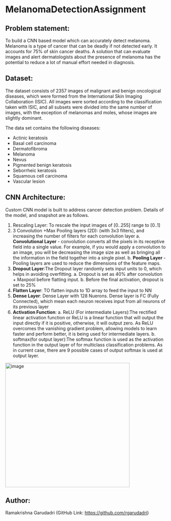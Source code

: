 # MelanomaDetectionAssignment
## Problem statement: 
  To build a CNN based model which can accurately detect melanoma. Melanoma is a type of cancer that can be deadly if not detected early. It accounts for 75% of skin cancer deaths. A solution that can evaluate images and alert dermatologists about the presence of melanoma has the potential to reduce a lot of manual effort needed in diagnosis.

## Dataset:
The dataset consists of 2357 images of malignant and benign oncological diseases, which were formed from the International Skin Imaging Collaboration (ISIC). All images were sorted according to the classification taken with ISIC, and all subsets were divided into the same number of images, with the exception of melanomas and moles, whose images are slightly dominant.


The data set contains the following diseases:
 - Actinic keratosis
 - Basal cell carcinoma
 - Dermatofibroma
 - Melanoma
 - Nevus
 - Pigmented benign keratosis
 - Seborrheic keratosis
 - Squamous cell carcinoma
 - Vascular lesion

## CNN Architecture:
Custom CNN model is built to address cancer detection problem. Details of the model, and snapshot are as follows.
1. Rescaling Layer: To rescale the input images of [0..255] range to [0..1]
2. 3 Convolution +Max Pooling layers (2D): (with 3x3 filters), and increasing the number of filters for each convolution layer
  a. **Convolutional Layer** - convolution converts all the pixels in its receptive field into a single value. For example, if you would apply a convolution to an image, you will be decreasing the image size as well as bringing all the information in the field together into a single pixel.
  b. **Pooling Layer** - Pooling layers are used to reduce the dimensions of the feature maps. 
3. **Dropout Layer**:The Dropout layer randomly sets input units to 0, which helps in avoiding overfitting.
     a. Dropout is set as 40% after convolution + Maxpool before flatting input.
     b. Before the final activation, dropout is set to 25%
4. **Flatten Layer**: TO flatten inputs to 1D array to feed the input to NN
5. **Dense Layer**: Dense Layer with 128 Nuerons. Dense layer is FC (Fully Connected),  which mean each neuron receives input from all neurons of its previous layer
6. **Activation Function**:
   a. ReLU (For intermediate Layers):The rectified linear activation function or ReLU is a linear function that will output the input directly if it is positive, otherwise, it will output zero. As ReLU overcomes the vanishing gradient problem, allowing models to learn faster and perform better, it is being used for intermediate layers.
   b. softmax(for output layer):The softmax function is used as the activation function in the output layer of for multiclass classification problems. As in current case, there are 9 possible cases of output softmax is used at output layer.
   
<img width="389" alt="image" src="https://github.com/rgarudadri/MelanomaDetectionAssignment/assets/123804716/32156c76-cab5-4ad6-b639-82fc2b8df9f3">


## Author:
Ramakrishna Garudadri (GitHub Link: https://github.com/rgarudadri)

